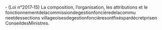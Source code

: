 ‐ (Loi n°2017‐15) La composition, l’organisation, les attributions et le fonctionnementdelacommissiondegestionfoncièredelacommu neetdessections villageoisesdegestionfoncièresontfixéspardécretprisen ConseildesMinistres.